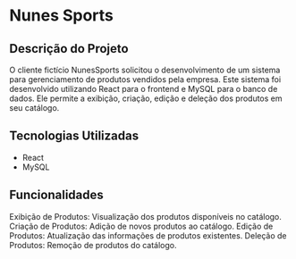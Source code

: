 # Nunes Sports

## Descrição do Projeto
O cliente fictício NunesSports solicitou o desenvolvimento de um sistema para gerenciamento de produtos vendidos pela empresa. Este sistema foi desenvolvido utilizando React para o frontend e MySQL para o banco de dados. Ele permite a exibição, criação, edição e deleção dos produtos em seu catálogo.

## Tecnologias Utilizadas
- React
- MySQL

## Funcionalidades
Exibição de Produtos: Visualização dos produtos disponíveis no catálogo.
Criação de Produtos: Adição de novos produtos ao catálogo.
Edição de Produtos: Atualização das informações de produtos existentes.
Deleção de Produtos: Remoção de produtos do catálogo.
